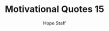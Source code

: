 ---
image: /assets/img/mq/mq_15_willard.png
title: Motivational Quotes 15
categories:
  - Motivational Quotes
author: Hope Staff
notes: Motivational Quotes 15
embed: >-
  EMBED_GOES_HERE
transcript: >-
  SOME LINES OF TEXT START HERE
---
